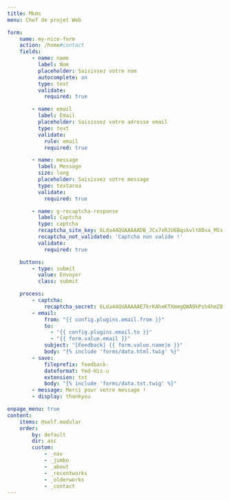 ```yaml
---
title: Mkms
menu: Chef de projet Web

form:
    name: my-nice-form
    action: /home#contact
    fields:
        - name: name
          label: Nom
          placeholder: Saisissez votre nom
          autocomplete: on
          type: text
          validate:
            required: true

        - name: email
          label: Email
          placeholder: Saisissez votre adresse email
          type: text
          validate:
            rule: email
            required: true

        - name: message
          label: Message
          size: long
          placeholder: Saisissez votre message
          type: textarea
          validate:
            required: true

        - name: g-recaptcha-response
          label: Captcha
          type: captcha
          recaptcha_site_key: 6Lda44QUAAAAADB_JCx7xRJU6Bqskvlt80xa_M5s
          recaptcha_not_validated: 'Captcha non valide !'
          validate:
            required: true

    buttons:
        - type: submit
          value: Envoyer
          class: submit

    process:
        - captcha:
            recaptcha_secret: 6Lda44QUAAAAAE7krKAheKTXmmgQWA9kPsh4hmZ8
        - email:
            from: "{{ config.plugins.email.from }}"
            to:
              - "{{ config.plugins.email.to }}"
              - "{{ form.value.email }}"
            subject: "[Feedback] {{ form.value.name|e }}"
            body: "{% include 'forms/data.html.twig' %}"
        - save:
            fileprefix: feedback-
            dateformat: Ymd-His-u
            extension: txt
            body: "{% include 'forms/data.txt.twig' %}"
        - message: Merci pour votre message !
        - display: thankyou

onpage_menu: true
content:
    items: @self.modular
    order:
        by: default
        dir: asc
        custom:
            - _nav
            - _jumbo
            - _about
            - _recentworks
            - _olderworks
            - _contact
---
```

